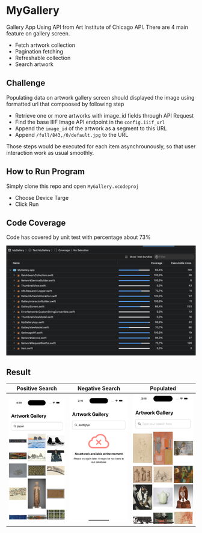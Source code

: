 # MyGallery
Gallery App Using API from Art Institute of Chicago API. There are 4 main feature on gallery screen.

- Fetch artwork collection
- Pagination fetching
- Refreshable collection
- Search artwork

## Challenge
Populating data on artwork gallery screen should displayed the image using formatted url that compoosed by following step

- Retrieve one or more artworks with image_id fields through API Request
- Find the base IIIF Image API endpoint in the `config.iiif_url`
- Append the `image_id` of the artwork as a segment to this URL
- Append `/full/843,/0/default.jpg` to the URL

Those steps would be executed for each item asynchrounously, so that user interaction work as usual smoothly.

## How to Run Program
Simply clone this repo and open `MyGallery.xcodeproj`
- Choose Device Targe
- Click Run

## Code Coverage
Code has covered by unit test with percentage about 73%

![code_coverage](https://raw.githubusercontent.com/akipmaulana/MyGallery/main/Example/code_coverage.png)

## Result
| Positive Search | Negative Search | Populated |
| :---:   | :---: | :---: |
| ![poopulated](https://raw.githubusercontent.com/akipmaulana/MyGallery/main/Example/positive_search.png) | ![poopulated](https://raw.githubusercontent.com/akipmaulana/MyGallery/main/Example/negative_search.png)   | ![poopulated](https://raw.githubusercontent.com/akipmaulana/MyGallery/main/Example/populated.png) |

